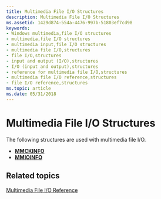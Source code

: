 ```yaml
---
title: Multimedia File I/O Structures
description: Multimedia File I/O Structures
ms.assetid: 1429d874-554a-4476-997b-51803ef7cd98
keywords:
- Windows multimedia,file I/O structures
- multimedia,file I/O structures
- multimedia input,file I/O structures
- multimedia file I/O,structures
- file I/O,structures
- input and output (I/O),structures
- I/O (input and output),structures
- reference for multimedia file I/O,structures
- multimedia file I/O reference,structures
- file I/O reference,structures
ms.topic: article
ms.date: 05/31/2018
---
```


# Multimedia File I/O Structures

The following structures are used with multimedia file I/O.

-   [**MMCKINFO**](/windows/win32/api/mmiscapi/ns-mmiscapi-mmckinfo)
-   [**MMIOINFO**](/previous-versions//dd757322(v=vs.85))

## Related topics

<dl> <dt>

[Multimedia File I/O Reference](multimedia-file-i-o-reference.md)
</dt> </dl>

 

 